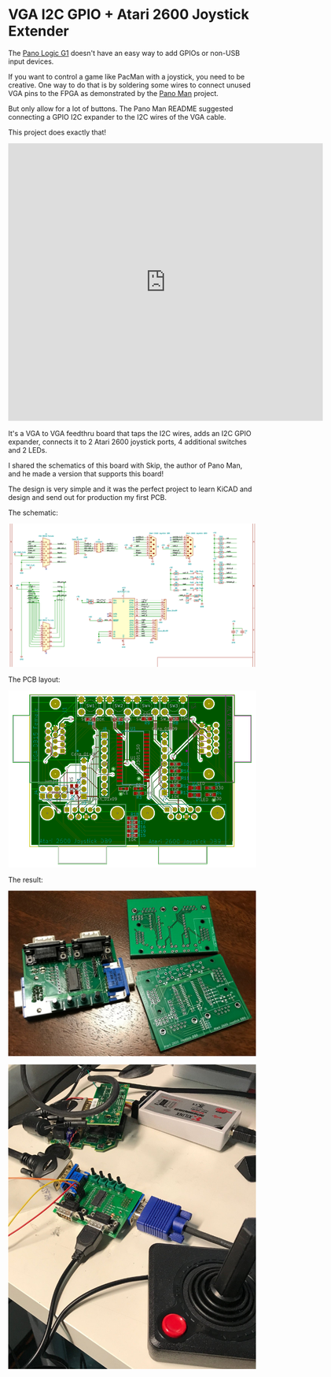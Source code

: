 # VGA I2C GPIO + Atari 2600 Joystick Extender

The [Pano Logic G1](https://github.com/tomverbeure/panologic) doesn't have an easy
way to add GPIOs or non-USB input devices.

If you want to control a game like PacMan with a joystick, you need to be creative.
One way to do that is by soldering some wires to connect unused VGA pins to the
FPGA as demonstrated by the [Pano Man](https://github.com/skiphansen/pano_man) project.

But only allow for a lot of buttons. The Pano Man README suggested connecting a
GPIO I2C expander to the I2C wires of the VGA cable.

This project does exactly that!

<iframe width="640" height="564" src="https://player.vimeo.com/video/315809161" frameborder="0" allowFullScreen mozallowfullscreen webkitAllowFullScreen></iframe>

It's a VGA to VGA feedthru board that taps the I2C wires, adds an I2C GPIO expander, connects it
to 2 Atari 2600 joystick ports, 4 additional switches and 2 LEDs.

I shared the schematics of this board with Skip, the author of Pano Man, and he made a
version that supports this board!

The design is very simple and it was the perfect project to learn KiCAD and design and 
send out for production my first PCB.

The schematic:

![Schematic](./assets/Schematic.png)

The PCB layout:

![PCB Layout](./assets/PCB_layout.png)

The result:

![PCBs](./assets/PCBs.JPG)

![Joystick](./assets/Joystick.JPG)



